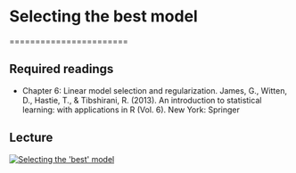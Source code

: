 # Selecting the best model
=======================

## Required readings

- Chapter 6: Linear model selection and regularization. James, G., Witten, D., Hastie, T., & Tibshirani, R. (2013). An introduction to statistical learning: with applications in R (Vol. 6). New York: Springer

## Lecture

[![Selecting the 'best' model](../thumbnails/selecting-the-best-model.jpeg)](https://www.youtube.com/watch?v=Ca9yQmOriEY "Selecting the 'best' model")
